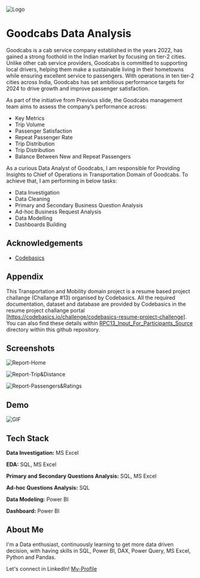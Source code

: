
![Logo](https://github.com/user-attachments/assets/9e65541f-a246-4a4a-96cb-0f05f85535e2)


# Goodcabs Data Analysis

Goodcabs is a cab service company established in the years 2022, has gained a strong foothold in the Indian market by focusing on tier-2 cities. Unlike other cab service providers, Goodcabs is committed to supporting local drivers, helping them make a sustainable living in their hometowns while ensuring excellent service to passengers. With operations in ten tier-2 cities across India, Goodcabs has set ambitious performance targets for 2024 to drive growth and improve passenger satisfaction. 

As part of the initiative from Previous slide, the Goodcabs management team aims to assess the company’s performance across:

- Key Metrics
- Trip Volume
- Passenger Satisfaction
- Repeat Passenger Rate
- Trip Distribution
- Trip Distribution
- Balance Between New and Repeat Passengers 

As a curious Data Analyst of Goodcabs, I am responsible for Providing Insights to Chief of Operations in Transportation Domain of Goodcabs. To achieve that, I am performing in below tasks:

- Data Investigation
- Data Cleaning
- Primary and Secondary Business Question Analysis
- Ad-hoc Business Request Analysis
- Data Modelling
- Dashboards Building




## Acknowledgements

 - [Codebasics](https://codebasics.io/challenge/codebasics-resume-project-challenge)


## Appendix

This Transportation and Mobility domain project is a resume based project challange (Challange #13) organised by Codebasics. All the required documentation, dataset and database are provided by Codebasics in the resume project challange portal [https://codebasics.io/challenge/codebasics-resume-project-challenge]. You can also find these details within [RPC13_Input_For_Participants_Source](https://github.com/Nhasan-1001/Goodcabs-Analysis/tree/main/RPC13_Input_For_Participants_Source) directory within this github repository.




## Screenshots

![Report-Home](https://github.com/user-attachments/assets/f054b03f-b2ce-40f6-9139-55ff14a94645)

![Report-Trip&Distance](https://github.com/user-attachments/assets/e69600e5-7acd-4830-91c9-2a979c918610)

![Report-Passengers&Ratings](https://github.com/user-attachments/assets/7d024cf7-8e4f-41b2-acb7-9344d1d48973)

## Demo

![GIF](https://github.com/user-attachments/assets/f75385ff-161d-4572-84ce-79c265489264)


## Tech Stack

**Data Investigation:** MS Excel

**EDA:** SQL, MS Excel

**Primary and Secondary Questions Analysis:** SQL, MS Excel

**Ad-hoc Questions Analysis:** SQL

**Data Modeling:** Power BI

**Dashboard:** Power BI


## About Me
I'm a Data enthusiast, continuously learning to get more data driven decision, with having skills in SQL, Power BI, DAX, Power Query, MS Excel, Python and Pandas.

Let's connect in LinkedIn! [My-Profile](https://www.linkedin.com/in/nurhasan1/)

